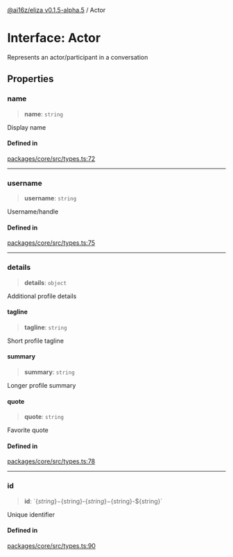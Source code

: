 [@ai16z/eliza v0.1.5-alpha.5](../index.md) / Actor

# Interface: Actor

Represents an actor/participant in a conversation

## Properties

### name

> **name**: `string`

Display name

#### Defined in

[packages/core/src/types.ts:72](https://github.com/roschler/eliza/blob/main/packages/core/src/types.ts#L72)

***

### username

> **username**: `string`

Username/handle

#### Defined in

[packages/core/src/types.ts:75](https://github.com/roschler/eliza/blob/main/packages/core/src/types.ts#L75)

***

### details

> **details**: `object`

Additional profile details

#### tagline

> **tagline**: `string`

Short profile tagline

#### summary

> **summary**: `string`

Longer profile summary

#### quote

> **quote**: `string`

Favorite quote

#### Defined in

[packages/core/src/types.ts:78](https://github.com/roschler/eliza/blob/main/packages/core/src/types.ts#L78)

***

### id

> **id**: \`$\{string\}-$\{string\}-$\{string\}-$\{string\}-$\{string\}\`

Unique identifier

#### Defined in

[packages/core/src/types.ts:90](https://github.com/roschler/eliza/blob/main/packages/core/src/types.ts#L90)

